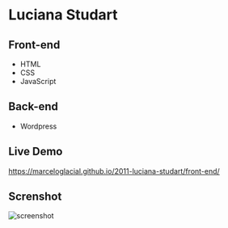 # Luciana Studart

## Front-end 

* HTML
* CSS
* JavaScript

## Back-end

* Wordpress

## Live Demo

https://marceloglacial.github.io/2011-luciana-studart/front-end/

## Screnshot

![screenshot](design/layout.png)

